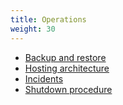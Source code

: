 ```yaml
---
title: Operations
weight: 30
---
```


- [Backup and restore](backup-and-restore/)
- [Hosting architecture](hosting-architecture/)
- [Incidents](incidents/)
- [Shutdown procedure](shutdown-procedure/)

